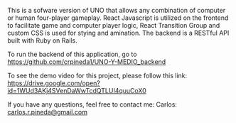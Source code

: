 This is a sofware version of UNO that allows any combination of computer or human four-player gameplay. React Javascript is utilized on the frontend to facilitate game and computer player logic, React Transition Group and custom CSS is used for stying and amination. The backend is a RESTful API built with Ruby on Rails.

To run the backend of this application, go to https://github.com/crpineda1/UNO-Y-MEDIO_backend

To see the demo video for this project, please follow this link: https://drive.google.com/open?id=1WUd3AKj4SVenDaWwTcdQTLUI4quuCoX0

If you have any questions, feel free to contact me: Carlos: carlos.r.pineda@gmail.com
